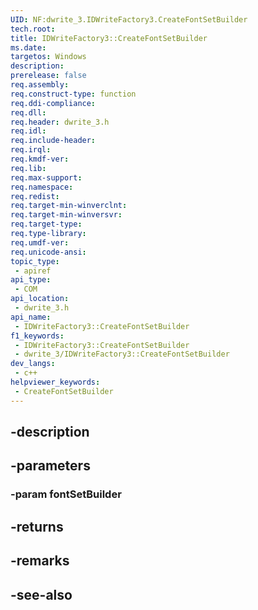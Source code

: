 ```yaml
---
UID: NF:dwrite_3.IDWriteFactory3.CreateFontSetBuilder
tech.root: 
title: IDWriteFactory3::CreateFontSetBuilder
ms.date: 
targetos: Windows
description: 
prerelease: false
req.assembly: 
req.construct-type: function
req.ddi-compliance: 
req.dll: 
req.header: dwrite_3.h
req.idl: 
req.include-header: 
req.irql: 
req.kmdf-ver: 
req.lib: 
req.max-support: 
req.namespace: 
req.redist: 
req.target-min-winverclnt: 
req.target-min-winversvr: 
req.target-type: 
req.type-library: 
req.umdf-ver: 
req.unicode-ansi: 
topic_type:
 - apiref
api_type:
 - COM
api_location:
 - dwrite_3.h
api_name:
 - IDWriteFactory3::CreateFontSetBuilder
f1_keywords:
 - IDWriteFactory3::CreateFontSetBuilder
 - dwrite_3/IDWriteFactory3::CreateFontSetBuilder
dev_langs:
 - c++
helpviewer_keywords:
 - CreateFontSetBuilder
---
```


## -description

## -parameters

### -param fontSetBuilder

## -returns

## -remarks

## -see-also

